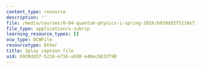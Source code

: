 ```yaml
---
content_type: resource
description: ''
file: /media/courses/8-04-quantum-physics-i-spring-2016/b939dd3f5218e716a500e40ecb633f90_gKSRrTik1SA.srt
file_type: application/x-subrip
learning_resource_types: []
ocw_type: OCWFile
resourcetype: Other
title: 3play caption file
uid: b939dd3f-5218-e716-a500-e40ecb633f90
---
```

